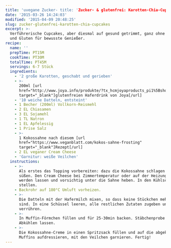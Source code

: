 ```yaml
---
title: 'uvegane Zucker- title: 'Zucker- & glutenfrei: Karotten-Chia-Cupcakes' glutenfrei: Karotten-Chia-Cupcakes'
date: '2015-03-26 14:24:03'
modified: '2015-04-09 20:48:25'
slug: zucker-glutenfrei-karotten-chia-cupcakes
excerpt: >-
  Verführerische Cupcakes, aber diesmal auf gesund getrimmt, ganz ohne Zucker
  und Gluten für bewusste Genießer.
recipe:
  name: ''
  prepTime: PT15M
  cookTime: PT30M
  totalTime: PT45M
  servings: 6-7 Stück
  ingredients:
    - '2 große Karotten, geschabt und gerieben'
    - >-
      200ml [url
      href="http://www.joya.info/produkte/?tx_hcmjoyaproducts_pi1%5BshowUid%5D=438&tx_hcmjoyaproducts_pi1%5BcatUid%5D=6&cHash=f59ca2e30195ab4c5a614476d1c01bcf"
      target="_blank"]glutenfreien Haferdrink von Joya[/url]
    - '10 weiche Datteln, entsteint'
    - 1 Becher (200ml) Vollkorn-Reismehl
    - 2 EL Chiasamen
    - 3 EL Sojamehl
    - 1 TL Natron
    - 1 EL Apfelessig
    - 1 Prise Salz
    - >-
      1 Kokossahne nach diesem [url
      href="https://www.veganblatt.com/kokos-sahne-frosting"
      target="_blank"]Rezept[/url]
    - 2 EL veganer Cream Cheese
    - 'Garnitur: weiße Veilchen'
  instructions:
    - >-
      Als erstes das Topping vorbereiten: dazu die Kokossahne schlagen und
      süßen. Den Cream Cheese bei Zimmertemperatur oder auf der Heizung weich
      werden lassen und vorsichtig unter die Sahne heben. In den Kühlschrank
      stellen.
    - Backrohr auf 180°C Umluft vorheizen.
    - >-
      Die Datteln mit der Hafermilch mixen, so dass keine Stückchen mehr übrig
      sind. In eine Schüssel leeren, alle restlichen Zutaten zugeben und gut
      verrühren.
    - >-
      In Muffin-Förmchen füllen und für 25-30min backen. Stäbchenprobe machen.
      Abkühlen lassen.
    - >-
      Die Kokossahne-Creme in einen Spritzsack füllen und auf die abgekühlten
      Muffins aufdressieren, mit den Veilchen garnieren. Fertig!
---
```


